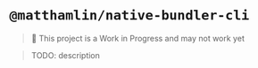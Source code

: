 # `@matthamlin/native-bundler-cli`

> 🚨 This project is a Work in Progress and may not work yet

> TODO: description
